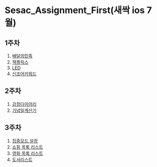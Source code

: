 # Sesac_Assignment_First(새싹 ios 7월)

## 1주차
1. [배달의민족](https://github.com/WooseokJ/Sesac_Assignment_First/tree/main/delivery-practice/delivery-practice)<br>
2. [잭플릭스](https://github.com/WooseokJ/Sesac_Assignment_First/tree/main/MoviePractice/MoviePractice)<br>
3. [LED](https://github.com/WooseokJ/Sesac_Assignment_First/tree/main/LEDBoard/LEDBoard)
4. [신조어키워드](https://github.com/WooseokJ/Sesac_Assignment_First/tree/main/newlyCoinedWord/newlyCoinedWord)
## 2주차
1. [감정다이어리](https://github.com/WooseokJ/Sesac_Assignment_First/tree/main/EmotionDiary/EmotionDiary)<br>
2. [기념일계산기](https://github.com/WooseokJ/Sesac_Assignment_First/tree/main/AnniversaryCalc/AnniversaryCalc)<br>
## 3주차
1. [집중모드,설정](https://github.com/WooseokJ/Sesac_Assignment_First/tree/main/TrendMedia/TrendMedia)
2. [쇼핑 목록 리스트](https://github.com/WooseokJ/Sesac_Assignment_First/tree/main/TrendMedia/TrendMedia)
3. [영화 목록 리스트](https://github.com/WooseokJ/Sesac_Assignment_First/tree/main/TrendMedia/TrendMedia)
4. [도서리스트](https://github.com/WooseokJ/Sesac_Assignment_First/tree/main/book/book)

